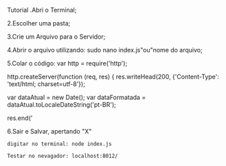 Tutorial 
.Abri o Terminal;

2.Escolher uma pasta;

3.Crie um Arquivo para o Servidor;

4.Abrir o arquivo utilizando: sudo nano index.js"ou"nome do arquivo;

5.Colar o código: var http = require('http');

http.createServer(function (req, res) { res.writeHead(200, {'Content-Type': 'text/html; charset=utf-8'});

var dataAtual = new Date(); var dataFormatada = dataAtual.toLocaleDateString('pt-BR');

res.end('

6.Sair e Salvar, apertando "X"

    digitar no terminal: node index.js

    Testar no nevagador: localhost:8012/

    



